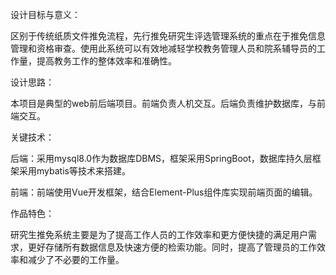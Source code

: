 设计目标与意义：

区别于传统纸质文件推免流程，先行推免研究生评选管理系统的重点在于推免信息管理和资格审查。使用此系统可以有效地减轻学校教务管理人员和院系辅导员的工作量，提高教务工作的整体效率和准确性。

设计思路：

本项目是典型的web前后端项目。前端负责人机交互。后端负责维护数据库，与前端交互。

关键技术：

后端：采用mysql8.0作为数据库DBMS，框架采用SpringBoot，数据库持久层框架采用mybatis等技术来搭建。

前端：前端使用Vue开发框架，结合Element-Plus组件库实现前端页面的编辑。

作品特色：

研究生推免系统主要是为了提高工作人员的工作效率和更方便快捷的满足用户需求，更好存储所有数据信息及快速方便的检索功能。同时，提高了管理员的工作效率和减少了不必要的工作量。

